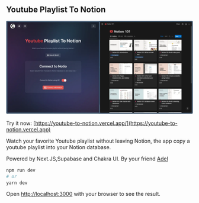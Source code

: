 ## Youtube Playlist To Notion
<a href="https://www.youtube.com/embed/IWFG7fSCWb4">
  <img width="1229" alt="Youtube Playlist To Notion" src="https://raw.githubusercontent.com/AdelDima/youtube-to-notion/main/.github/assets/screenshot.webp">
</a>

Try it now: [https://youtube-to-notion.vercel.app/](https://youtube-to-notion.vercel.app)

Watch your favorite Youtube playlist without leaving Notion, the app copy a youtube playlist into your Notion database.

Powered by Next.JS,Supabase and Chakra UI. By your friend [Adel](https://twitter.com/TahriAdel)
```bash
npm run dev
# or
yarn dev
```
Open [http://localhost:3000](http://localhost:3000) with your browser to see the result.

